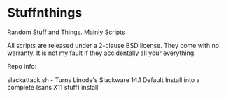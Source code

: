 # Stuffnthings
Random Stuff and Things. Mainly Scripts

All scripts are released under a 2-clause BSD license.
They come with no warranty. It is not my fault if they accidentally all your everything.

Repo info:

slackattack.sh - Turns Linode's Slackware 14.1 Default Install into a complete (sans X11 stuff) install
